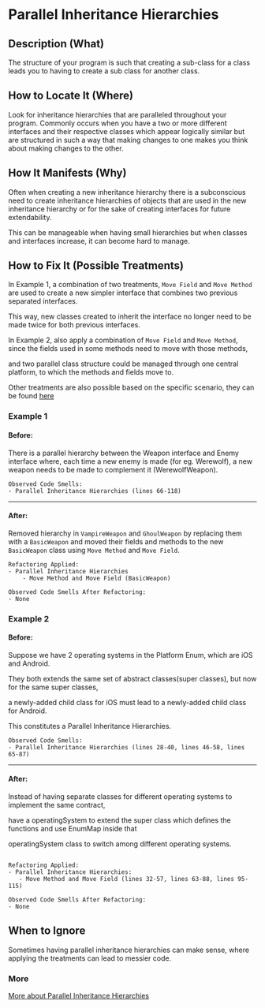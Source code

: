 # Parallel Inheritance Hierarchies

## Description (What)

The structure of your program is such that creating a sub-class for a class leads you to having to create a sub class for another class.

## How to Locate It (Where)

Look for inheritance hierarchies that are paralleled throughout your program. Commonly occurs when you have a two or more different interfaces and their respective classes which appear logically similar but are structured in such a way that making changes to one makes you think about making changes to the other.

## How It Manifests (Why)

Often when creating a new inheritance hierarchy there is a subconscious need to create inheritance hierarchies of objects that are used in the new inheritance hierarchy or for the sake of creating interfaces for future extendability.

This can be manageable when having small hierarchies but when classes and interfaces increase, it can become hard to manage.

## How to Fix It (Possible Treatments)

In Example 1, a combination of two treatments, `Move Field` and `Move Method` are used to create a new simpler interface that combines two previous separated interfaces. 

This way, new classes created to inherit the interface no longer need to be made twice for both previous interfaces.

In Example 2, also apply a combination of `Move Field` and `Move Method`, since the fields used in some methods need to move with those methods,

and two parallel class structure could be managed through one central platform, to which the methods and fields move to.

Other treatments are also possible based on the specific scenario, they can be found [here](https://refactoring.guru/smells/parallel-inheritance-hierarchies#:~:text=Treatment)

### Example 1

#### Before:

There is a parallel hierarchy between the Weapon interface and Enemy interface where, each time a new enemy is made (for eg. Werewolf), a new weapon needs to be made to complement it (WerewolfWeapon).
```
Observed Code Smells:
- Parallel Inheritance Hierarchies (lines 66-118)
```

---

#### After:
Removed hierarchy in `VampireWeapon` and `GhoulWeapon` by replacing them with a `BasicWeapon` and moved their fields and methods to the new `BasicWeapon` class using `Move Method` and `Move Field`.

```
Refactoring Applied:
- Parallel Inheritance Hierarchies
    - Move Method and Move Field (BasicWeapon)
```

```
Observed Code Smells After Refactoring:
- None
```

### Example 2

#### Before:

Suppose we have 2 operating systems in the Platform Enum, which are iOS and Android.

They both extends the same set of abstract classes(super classes), but now for the same super classes,

a newly-added child class for iOS must lead to a newly-added child class for Android.

This constitutes a Parallel Inheritance Hierarchies.

```
Observed Code Smells:
- Parallel Inheritance Hierarchies (lines 28-40, lines 46-58, lines 65-87)
```

---

#### After:

Instead of having separate classes for different operating systems to implement the same contract,

have a operatingSystem to extend the super class which defines the functions and use EnumMap inside that

operatingSystem class to switch among different operating systems.
```

Refactoring Applied:
- Parallel Inheritance Hierarchies:
   - Move Method and Move Field (lines 32-57, lines 63-88, lines 95-115)
```

```
Observed Code Smells After Refactoring:
- None
```

## When to Ignore

Sometimes having parallel inheritance hierarchies can make sense, where applying the treatments can lead to messier code.

### More
[More about Parallel Inheritance Hierarchies](https://refactoring.guru/smells/parallel-inheritance-hierarchies)
